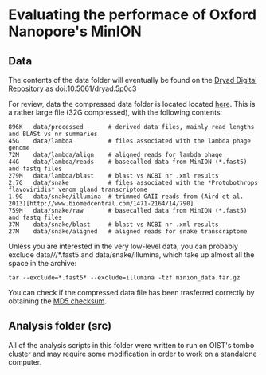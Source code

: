 # Evaluating the performace of Oxford Nanopore's MinION

## Data

The contents of the data folder will eventually be found on the [Dryad Digital Repository](http://dx.doi.org/10.5061/dryad.5p0c3) as doi:10.5061/dryad.5p0c3

For review, data the compressed data folder is located located [here](https://dl.dropboxusercontent.com/u/5275622/minion_data.tar.gz). This is a rather large file (32G compressed), with the following contents: 

	896K   data/processed		# derived data files, mainly read lengths and BLASt vs nr summaries
	45G    data/lambda			# files associated with the lambda phage genome
	72M    data/lambda/align	# aligned reads for lambda phage
	44G    data/lambda/reads	# basecalled data from MinION (*.fast5) and fastq files
	279M   data/lambda/blast	# blast vs NCBI nr .xml results
	2.7G   data/snake			# files associated with the *Protobothrops flavoviridis* venom gland transcriptome
	1.9G   data/snake/illumina	# trimmed GAII reads from (Aird et al. 2013)[http://www.biomedcentral.com/1471-2164/14/790]
	759M   data/snake/raw		# basecalled data from MinION (*.fast5) and fastq files
	37M    data/snake/blast		# blast vs NCBI nr .xml results
	27M    data/snake/aligned 	# aligned reads for snake transcriptome

Unless you are interested in the very low-level data, you can probably exclude data/*/*/*.fast5 and data/snake/illumina, which take up almost all the space in the archive:

	tar --exclude=*.fast5* --exclude=illumina -tzf minion_data.tar.gz

You can check if the compressed data file has been trasferred correctly by obtaining the [MD5 checksum](https://dl.dropboxusercontent.com/u/5275622/minion_data.tar.gz.md5).

## Analysis folder (src)

All of the analysis scripts in this folder were written to run on OIST's tombo cluster and may require some modification in order to work on a standalone computer.

